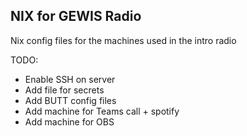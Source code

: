 ## NIX for GEWIS Radio

Nix config files for the machines used in the intro radio

TODO:
- Enable SSH on server
- Add file for secrets
- Add BUTT config files
- Add machine for Teams call + spotify
- Add machine for OBS